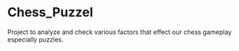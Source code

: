 # Chess_Puzzel
Project to analyze and check various factors that effect our chess gameplay especially puzzles.

